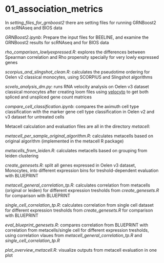# 01_association_metrics


In *setting_files_for_grnboost2* there are setting files for running GRNBoost2 on scRNAseq and BIOS data

*GRNBoost2.ipynb*: Prepare the input files for BEELINE, and examine the GRNBoost2 results for scRNAseq and for BIOS data

*rho_comparison_lowlyexpressed.R*:  explores the differences between Spearman correlation and Rho propensity specially for very lowly expressed genes

*scorpius_and_slingshot_clean.R*: calculates the pseudotime ordering for Oelen v2 classical monocytes, using SCORPIUS and Slingshot algorithms

*scvelo_analysis_dm.py*: runs RNA velocity analysis on Oelen v3 dataset classical monocytes after creating loom files using [velocyto](http://velocyto.org/velocyto.py/tutorial/cli.html) to get both spliced and unspliced gene count matrices

*compare_cell_classification.ipynb*: compares the aximuth cell type classification with the marker gene cell type classification in Oelen v2 and v3 dataset for untreated cells

Metacell calculation and evaluation files are all in the directory *metacell*:

*metacell_per_sample_original_algorithm.R*: calculates metacells based on original algorithm (implemented in the metacell R package)

*metacells_from_leiden.R*: calculates metacells based on grouping from leiden clustering

*create_genesets.R*: split all genes expressed in Oelen v3 dataset, Monocytes, into different expression bins for treshold-dependent evaluation with BLUEPRINT

*metacell_general_correlation_tp.R*: calculates correlation from metacells (original or leiden) for different expression tresholds from *create_genesets.R* for comparison with BLUEPRINT

*single_cell_correlation_tp.R*: calculates correlation from single cell dataset for different expression tresholds from *create_genesets.R* for comparison with BLUEPRINT

*eval_blueprint_genesets.R*: compares correlation from BLUEPRINT with correlation from metacells/single cell for different expression tresholds, using correlation vlaues from *metacell_general_correlation_tp.R* and *single_cell_correlation_tp.R*

*plot_overview_metacell.R*: visualize outputs from metacell evaluation in one plot

